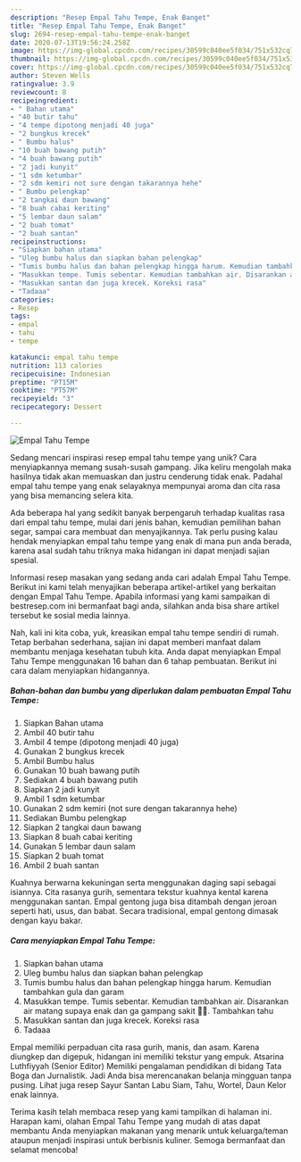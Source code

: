 ```yaml
---
description: "Resep Empal Tahu Tempe, Enak Banget"
title: "Resep Empal Tahu Tempe, Enak Banget"
slug: 2694-resep-empal-tahu-tempe-enak-banget
date: 2020-07-13T19:56:24.258Z
image: https://img-global.cpcdn.com/recipes/30599c040ee5f034/751x532cq70/empal-tahu-tempe-foto-resep-utama.jpg
thumbnail: https://img-global.cpcdn.com/recipes/30599c040ee5f034/751x532cq70/empal-tahu-tempe-foto-resep-utama.jpg
cover: https://img-global.cpcdn.com/recipes/30599c040ee5f034/751x532cq70/empal-tahu-tempe-foto-resep-utama.jpg
author: Steven Wells
ratingvalue: 3.9
reviewcount: 8
recipeingredient:
- " Bahan utama"
- "40 butir tahu"
- "4 tempe dipotong menjadi 40 juga"
- "2 bungkus krecek"
- " Bumbu halus"
- "10 buah bawang putih"
- "4 buah bawang putih"
- "2 jadi kunyit"
- "1 sdm ketumbar"
- "2 sdm kemiri not sure dengan takarannya hehe"
- " Bumbu pelengkap"
- "2 tangkai daun bawang"
- "8 buah cabai keriting"
- "5 lembar daun salam"
- "2 buah tomat"
- "2 buah santan"
recipeinstructions:
- "Siapkan bahan utama"
- "Uleg bumbu halus dan siapkan bahan pelengkap"
- "Tumis bumbu halus dan bahan pelengkap hingga harum. Kemudian tambahkan gula dan garam"
- "Masukkan tempe. Tumis sebentar. Kemudian tambahkan air. Disarankan air matang supaya enak dan ga gampang sakit 👍🏼. Tambahkan tahu"
- "Masukkan santan dan juga krecek. Koreksi rasa"
- "Tadaaa"
categories:
- Resep
tags:
- empal
- tahu
- tempe

katakunci: empal tahu tempe 
nutrition: 113 calories
recipecuisine: Indonesian
preptime: "PT15M"
cooktime: "PT57M"
recipeyield: "3"
recipecategory: Dessert

---
```



![Empal Tahu Tempe](https://img-global.cpcdn.com/recipes/30599c040ee5f034/751x532cq70/empal-tahu-tempe-foto-resep-utama.jpg)

Sedang mencari inspirasi resep empal tahu tempe yang unik? Cara menyiapkannya memang susah-susah gampang. Jika keliru mengolah maka hasilnya tidak akan memuaskan dan justru cenderung tidak enak. Padahal empal tahu tempe yang enak selayaknya mempunyai aroma dan cita rasa yang bisa memancing selera kita.

Ada beberapa hal yang sedikit banyak berpengaruh terhadap kualitas rasa dari empal tahu tempe, mulai dari jenis bahan, kemudian pemilihan bahan segar, sampai cara membuat dan menyajikannya. Tak perlu pusing kalau hendak menyiapkan empal tahu tempe yang enak di mana pun anda berada, karena asal sudah tahu triknya maka hidangan ini dapat menjadi sajian spesial.

Informasi resep masakan yang sedang anda cari adalah Empal Tahu Tempe. Berikut ini kami telah menyajikan beberapa artikel-artikel yang berkaitan dengan Empal Tahu Tempe. Apabila informasi yang kami sampaikan di bestresep.com ini bermanfaat bagi anda, silahkan anda bisa share artikel tersebut ke sosial media lainnya.


Nah, kali ini kita coba, yuk, kreasikan empal tahu tempe sendiri di rumah. Tetap berbahan sederhana, sajian ini dapat memberi manfaat dalam membantu menjaga kesehatan tubuh kita. Anda dapat menyiapkan Empal Tahu Tempe menggunakan 16 bahan dan 6 tahap pembuatan. Berikut ini cara dalam menyiapkan hidangannya.

<!--inarticleads1-->

##### Bahan-bahan dan bumbu yang diperlukan dalam pembuatan Empal Tahu Tempe:

1. Siapkan  Bahan utama
1. Ambil 40 butir tahu
1. Ambil 4 tempe (dipotong menjadi 40 juga)
1. Gunakan 2 bungkus krecek
1. Ambil  Bumbu halus
1. Gunakan 10 buah bawang putih
1. Sediakan 4 buah bawang putih
1. Siapkan 2 jadi kunyit
1. Ambil 1 sdm ketumbar
1. Gunakan 2 sdm kemiri (not sure dengan takarannya hehe)
1. Sediakan  Bumbu pelengkap
1. Siapkan 2 tangkai daun bawang
1. Siapkan 8 buah cabai keriting
1. Gunakan 5 lembar daun salam
1. Siapkan 2 buah tomat
1. Ambil 2 buah santan


Kuahnya berwarna kekuningan serta menggunakan daging sapi sebagai isiannya. Cita rasanya gurih, sementara tekstur kuahnya kental karena menggunakan santan. Empal gentong juga bisa ditambah dengan jeroan seperti hati, usus, dan babat. Secara tradisional, empal gentong dimasak dengan kayu bakar. 

<!--inarticleads2-->

##### Cara menyiapkan Empal Tahu Tempe:

1. Siapkan bahan utama
1. Uleg bumbu halus dan siapkan bahan pelengkap
1. Tumis bumbu halus dan bahan pelengkap hingga harum. Kemudian tambahkan gula dan garam
1. Masukkan tempe. Tumis sebentar. Kemudian tambahkan air. Disarankan air matang supaya enak dan ga gampang sakit 👍🏼. Tambahkan tahu
1. Masukkan santan dan juga krecek. Koreksi rasa
1. Tadaaa


Empal memiliki perpaduan cita rasa gurih, manis, dan asam. Karena diungkep dan digepuk, hidangan ini memiliki tekstur yang empuk. Atsarina Luthfiyyah (Senior Editor) Memiliki pengalaman pendidikan di bidang Tata Boga dan Jurnalistik. Jadi Anda bisa merencanakan belanja mingguan tanpa pusing. Lihat juga resep Sayur Santan Labu Siam, Tahu, Wortel, Daun Kelor enak lainnya. 

Terima kasih telah membaca resep yang kami tampilkan di halaman ini. Harapan kami, olahan Empal Tahu Tempe yang mudah di atas dapat membantu Anda menyiapkan makanan yang menarik untuk keluarga/teman ataupun menjadi inspirasi untuk berbisnis kuliner. Semoga bermanfaat dan selamat mencoba!
